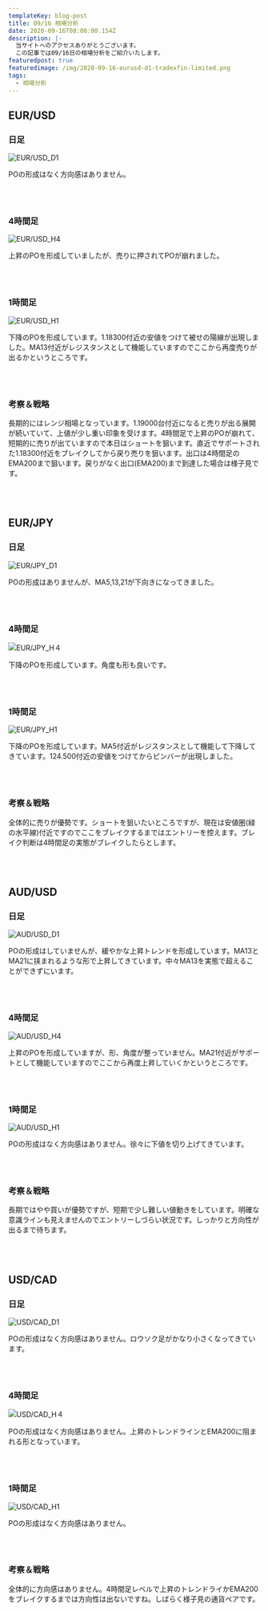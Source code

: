 ```yaml
---
templateKey: blog-post
title: 09/16 相場分析
date: 2020-09-16T08:00:00.154Z
description: |-
  当サイトへのアクセスありがとうございます。
  この記事では09/16日の相場分析をご紹介いたします。
featuredpost: true
featuredimage: /img/2020-09-16-eurusd-d1-tradexfin-limited.png
tags:
  - 相場分析
---
```

## EUR/USD

### 日足

![EUR/USD_D1](/img/2020-09-16-eurusd-d1-tradexfin-limited.png)

POの形成はなく方向感はありません。

<br/>
<br/>

### 4時間足

![EUR/USD_H4](/img/2020-09-16-eurusd-h4-tradexfin-limited.png)

上昇のPOを形成していましたが、売りに押されてPOが崩れました。

<br/>
<br/>

### 1時間足

![EUR/USD_H1](/img/2020-09-16-eurusd-h1-tradexfin-limited.png)

下降のPOを形成しています。1.18300付近の安値をつけて被せの陽線が出現しました。MA13付近がレジスタンスとして機能していますのでここから再度売りが出るかというところです。

<br/>
<br/>

### 考察＆戦略

長期的にはレンジ相場となっています。1.19000台付近になると売りが出る展開が続いていて、上値が少し重い印象を受けます。4時間足で上昇のPOが崩れて、短期的に売りが出ていますので本日はショートを狙います。直近でサポートされた1.18300付近をブレイクしてから戻り売りを狙います。出口は4時間足のEMA200まで狙います。戻りがなく出口(EMA200)まで到達した場合は様子見です。

<br/>
<br/>

## EUR/JPY

### 日足

![EUR/JPY_D1](/img/2020-09-16-eurjpy-d1-tradexfin-limited.png)

POの形成はありませんが、MA5,13,21が下向きになってきました。

<br/>
<br/>

### 4時間足

![EUR/JPY_H４](/img/2020-09-16-eurjpy-h4-tradexfin-limited.png)

下降のPOを形成しています。角度も形も良いです。

<br/>
<br/>

### 1時間足

![EUR/JPY_H1](/img/2020-09-16-eurjpy-h1-tradexfin-limited.png)

下降のPOを形成しています。MA5付近がレジスタンスとして機能して下降してきています。124.500付近の安値をつけてからピンバーが出現しました。

<br/>
<br/>

### 考察＆戦略

全体的に売りが優勢です。ショートを狙いたいところですが、現在は安値圏(緑の水平線)付近ですのでここをブレイクするまではエントリーを控えます。ブレイク判断は4時間足の実態がブレイクしたらとします。

<br/>
<br/>

## AUD/USD

### 日足

![AUD/USD_D1](/img/2020-09-16-audusd-d1-tradexfin-limited.png)

POの形成はしていませんが、緩やかな上昇トレンドを形成しています。MA13とMA21に挟まれるような形で上昇してきています。中々MA13を実態で超えることができずにいます。

<br/>
<br/>

### 4時間足

![AUD/USD_H4](/img/2020-09-16-audusd-h4-tradexfin-limited.png)

上昇のPOを形成していますが、形、角度が整っていません。MA21付近がサポートとして機能していますのでここから再度上昇していくかというところです。

<br/>
<br/>

### 1時間足

![AUD/USD_H1](/img/2020-09-16-audusd-h1-tradexfin-limited.png)

POの形成はなく方向感はありません。徐々に下値を切り上げてきています。

<br/>
<br/>

### 考察＆戦略

長期ではやや買いが優勢ですが、短期で少し難しい値動きをしています。明確な意識ラインも見えませんのでエントリーしづらい状況です。しっかりと方向性が出るまで待ちます。

<br/>
<br/>

## USD/CAD

### 日足

![USD/CAD_D1](/img/2020-09-16-usdcad-d1-tradexfin-limited.png)

POの形成はなく方向感はありません。ロウソク足がかなり小さくなってきています。

<br/>
<br/>

### 4時間足

![USD/CAD_H４](/img/2020-09-16-usdcad-h4-tradexfin-limited.png)

POの形成はなく方向感はありません。上昇のトレンドラインとEMA200に阻まれる形となっています。

<br/>
<br/>

### 1時間足

![USD/CAD_H1](/img/2020-09-16-usdcad-h1-tradexfin-limited.png)

POの形成はなく方向感はありません。

<br/>
<br/>

### 考察＆戦略

全体的に方向感はありません。4時間足レベルで上昇のトレンドライかEMA200をブレイクするまでは方向性は出ないですね。しばらく様子見の通貨ペアです。
